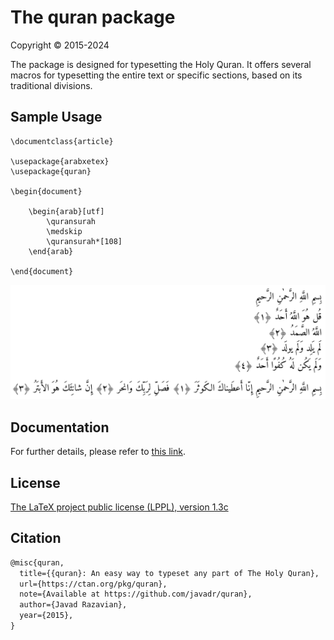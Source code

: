 # The quran package
Copyright © 2015-2024

The package is designed for typesetting the Holy Quran.
It offers several macros for typesetting the entire text or specific sections,
based on its traditional divisions.


## Sample Usage

```
\documentclass{article}

\usepackage{arabxetex}
\usepackage{quran}

\begin{document}

    \begin{arab}[utf]
        \quransurah
        \medskip
        \quransurah*[108]
    \end{arab}

\end{document}
```
![surah108](images/sample.png)

## Documentation
For further details, please refer to [this link](http://mirrors.ctan.org/macros/unicodetex/latex/quran/doc/quran-doc.pdf).


## License

[The LaTeX project public license (LPPL), version 1.3c](https://www.latex-project.org/lppl/lppl-1-3c/)

## Citation

```tex
@misc{quran,
  title={{quran}: An easy way to typeset any part of The Holy Quran},
  url={https://ctan.org/pkg/quran},
  note={Available at https://github.com/javadr/quran},
  author={Javad Razavian},
  year={2015},
}
```